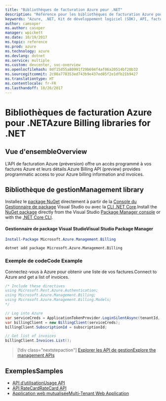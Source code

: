 ```yaml
---
title: "Bibliothèques de facturation Azure pour .NET"
description: "Référence pour les bibliothèques de facturation Azure pour .NET"
keywords: "Azure, .NET, Kit de développement logiciel (SDK), API, facturation"
author: camsoper
ms.author: casoper
manager: wpickett
ms.date: 10/19/2017
ms.topic: reference
ms.prod: azure
ms.technology: azure
ms.devlang: dotnet
ms.service: multiple
ms.custom: devcenter, svc-overview
ms.openlocfilehash: 8df15d55a80991f29b694f4af06a20514bf20b32
ms.sourcegitcommit: 2c08a778353ed743b9e437ed85f2e1dfb21b9427
ms.translationtype: HT
ms.contentlocale: fr-FR
ms.lasthandoff: 10/26/2017
---
```

# <a name="azure-billing-libraries-for-net"></a><span data-ttu-id="2702f-104">Bibliothèques de facturation Azure pour .NET</span><span class="sxs-lookup"><span data-stu-id="2702f-104">Azure Billing libraries for .NET</span></span>

## <a name="overview"></a><span data-ttu-id="2702f-105">Vue d'ensemble</span><span class="sxs-lookup"><span data-stu-id="2702f-105">Overview</span></span>

<span data-ttu-id="2702f-106">L’API de facturation Azure (préversion) offre un accès programmé à vos factures Azure et leurs détails.</span><span class="sxs-lookup"><span data-stu-id="2702f-106">Azure Billing API (preview) provides programmatic access to your Azure billing information and invoices.</span></span>

## <a name="management-library"></a><span data-ttu-id="2702f-107">Bibliothèque de gestion</span><span class="sxs-lookup"><span data-stu-id="2702f-107">Management library</span></span>

<span data-ttu-id="2702f-108">Installez le [package NuGet](https://www.nuget.org/packages/Microsoft.Azure.Management.Billing) directement à partir de la [Console du Gestionnaire de package][PackageManager] Visual Studio ou avec la [CLI .NET Core][DotNetCLI].</span><span class="sxs-lookup"><span data-stu-id="2702f-108">Install the [NuGet package](https://www.nuget.org/packages/Microsoft.Azure.Management.Billing) directly from the Visual Studio [Package Manager console][PackageManager] or with the [.NET Core CLI][DotNetCLI].</span></span>

#### <a name="visual-studio-package-manager"></a><span data-ttu-id="2702f-109">Gestionnaire de package Visual Studio</span><span class="sxs-lookup"><span data-stu-id="2702f-109">Visual Studio Package Manager</span></span>

```powershell
Install-Package Microsoft.Azure.Management.Billing
```

```bash
dotnet add package Microsoft.Azure.Management.Billing
```

### <a name="code-example"></a><span data-ttu-id="2702f-110">Exemple de code</span><span class="sxs-lookup"><span data-stu-id="2702f-110">Code Example</span></span>

<span data-ttu-id="2702f-111">Connectez-vous à Azure pour obtenir une liste de vos factures.</span><span class="sxs-lookup"><span data-stu-id="2702f-111">Connect to Azure and get a list of invoices.</span></span>

```csharp
/* Include these directives
using Microsoft.Rest.Azure.Authentication;
using Microsoft.Azure.Management.Billing;
using Microsoft.Azure.Management.Billing.Models;
*/

// Log into Azure
var serviceCreds = ApplicationTokenProvider.LoginSilentAsync(tenantId, clientId, secret);
var billingClient = new BillingClient(serviceCreds);
billingClient.SubscriptionId = subscriptionId;

// Get list of invoices
billingClient.Invoices.List();
```

> [!div class="nextstepaction"]
> [<span data-ttu-id="2702f-112">Explorer les API de gestion</span><span class="sxs-lookup"><span data-stu-id="2702f-112">Explore the management APIs</span></span>](/dotnet/api/overview/azure/billing/management)

## <a name="samples"></a><span data-ttu-id="2702f-113">Exemples</span><span class="sxs-lookup"><span data-stu-id="2702f-113">Samples</span></span>

* [<span data-ttu-id="2702f-114">API d’utilisation</span><span class="sxs-lookup"><span data-stu-id="2702f-114">Usage API</span></span>](https://github.com/Azure-Samples/billing-dotnet-usage-api)
* [<span data-ttu-id="2702f-115">API RateCard</span><span class="sxs-lookup"><span data-stu-id="2702f-115">RateCard API</span></span>](https://github.com/Azure-Samples/billing-dotnet-ratecard-api)
* [<span data-ttu-id="2702f-116">Application web mutualisée</span><span class="sxs-lookup"><span data-stu-id="2702f-116">Multi-Tenant Web Application</span></span>](https://github.com/Azure-Samples/billing-dotnet-webapp-multitenant)

[PackageManager]: https://docs.microsoft.com/nuget/tools/package-manager-console
[DotNetCLI]: https://docs.microsoft.com/dotnet/core/tools/dotnet-add-package

